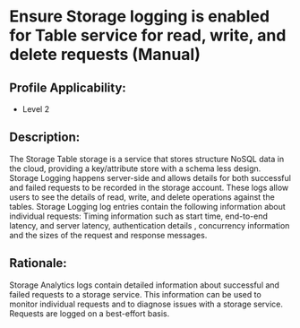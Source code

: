 # Ensure Storage logging is enabled for Table service for read, write, and delete requests (Manual)

## Profile Applicability:

- Level 2

## Description:

The Storage Table storage is a service that stores structure NoSQL data in the cloud, providing a key/attribute store with a schema less design. Storage Logging happens server-side and allows details for both successful and failed requests to be recorded in the storage account. These logs allow users to see the details of read, write, and delete operations against the tables. Storage Logging log entries contain the following information about individual requests: Timing information such as start time, end-to-end latency, and server latency, authentication details , concurrency information and the sizes of the request and response messages.

## Rationale:

Storage Analytics logs contain detailed information about successful and failed requests to a storage service. This information can be used to monitor individual requests and to diagnose issues with a storage service. Requests are logged on a best-effort basis.